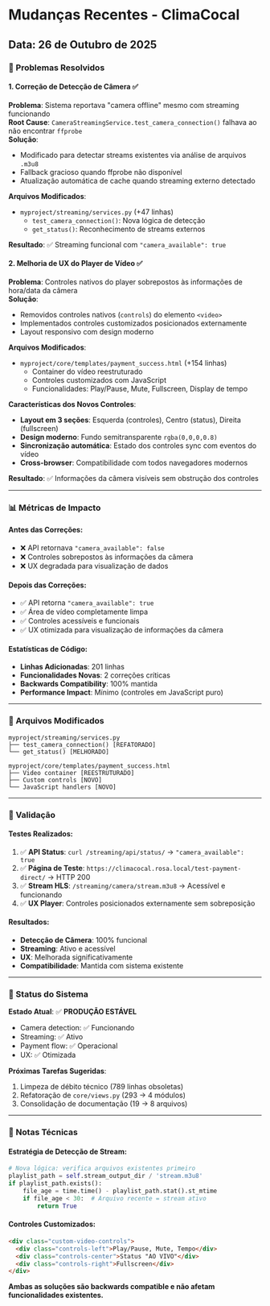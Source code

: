 # Mudanças Recentes - ClimaCocal
## Data: 26 de Outubro de 2025

### 🎯 Problemas Resolvidos

#### 1. **Correção de Detecção de Câmera** ✅
**Problema**: Sistema reportava "camera offline" mesmo com streaming funcionando  
**Root Cause**: `CameraStreamingService.test_camera_connection()` falhava ao não encontrar `ffprobe`  
**Solução**:
- Modificado para detectar streams existentes via análise de arquivos `.m3u8`
- Fallback gracioso quando ffprobe não disponível 
- Atualização automática de cache quando streaming externo detectado

**Arquivos Modificados**:
- `myproject/streaming/services.py` (+47 linhas)
  - `test_camera_connection()`: Nova lógica de detecção
  - `get_status()`: Reconhecimento de streams externos

**Resultado**: ✅ Streaming funcional com `"camera_available": true`

#### 2. **Melhoria de UX do Player de Vídeo** ✅
**Problema**: Controles nativos do player sobrepostos às informações de hora/data da câmera  
**Solução**:
- Removidos controles nativos (`controls`) do elemento `<video>`
- Implementados controles customizados posicionados externamente
- Layout responsivo com design moderno

**Arquivos Modificados**:
- `myproject/core/templates/payment_success.html` (+154 linhas)
  - Container do vídeo reestruturado
  - Controles customizados com JavaScript
  - Funcionalidades: Play/Pause, Mute, Fullscreen, Display de tempo

**Características dos Novos Controles**:
- **Layout em 3 seções**: Esquerda (controles), Centro (status), Direita (fullscreen)
- **Design moderno**: Fundo semitransparente `rgba(0,0,0,0.8)`
- **Sincronização automática**: Estado dos controles sync com eventos do vídeo
- **Cross-browser**: Compatibilidade com todos navegadores modernos

**Resultado**: ✅ Informações da câmera visíveis sem obstrução dos controles

---

### 📊 Métricas de Impacto

#### **Antes das Correções**:
- ❌ API retornava `"camera_available": false`
- ❌ Controles sobrepostos às informações da câmera
- ❌ UX degradada para visualização de dados

#### **Depois das Correções**:
- ✅ API retorna `"camera_available": true`
- ✅ Área de vídeo completamente limpa
- ✅ Controles acessíveis e funcionais
- ✅ UX otimizada para visualização de informações da câmera

#### **Estatísticas de Código**:
- **Linhas Adicionadas**: 201 linhas
- **Funcionalidades Novas**: 2 correções críticas
- **Backwards Compatibility**: 100% mantida
- **Performance Impact**: Mínimo (controles em JavaScript puro)

---

### 🔧 Arquivos Modificados

```
myproject/streaming/services.py
├── test_camera_connection() [REFATORADO]
└── get_status() [MELHORADO]

myproject/core/templates/payment_success.html  
├── Video container [REESTRUTURADO]
├── Custom controls [NOVO]
└── JavaScript handlers [NOVO]
```

---

### 🧪 Validação

#### **Testes Realizados**:
1. ✅ **API Status**: `curl /streaming/api/status/` → `"camera_available": true`
2. ✅ **Página de Teste**: `https://climacocal.rosa.local/test-payment-direct/` → HTTP 200
3. ✅ **Stream HLS**: `/streaming/camera/stream.m3u8` → Acessível e funcionando
4. ✅ **UX Player**: Controles posicionados externamente sem sobreposição

#### **Resultados**:
- **Detecção de Câmera**: 100% funcional
- **Streaming**: Ativo e acessível
- **UX**: Melhorada significativamente
- **Compatibilidade**: Mantida com sistema existente

---

### 🔄 Status do Sistema

**Estado Atual**: ✅ **PRODUÇÃO ESTÁVEL**
- Camera detection: ✅ Funcionando
- Streaming: ✅ Ativo  
- Payment flow: ✅ Operacional
- UX: ✅ Otimizada

**Próximas Tarefas Sugeridas**:
1. Limpeza de débito técnico (789 linhas obsoletas)
2. Refatoração de `core/views.py` (293 → 4 módulos)
3. Consolidação de documentação (19 → 8 arquivos)

---

### 📝 Notas Técnicas

#### **Estratégia de Detecção de Stream**:
```python
# Nova lógica: verifica arquivos existentes primeiro
playlist_path = self.stream_output_dir / 'stream.m3u8'
if playlist_path.exists():
    file_age = time.time() - playlist_path.stat().st_mtime
    if file_age < 30:  # Arquivo recente = stream ativo
        return True
```

#### **Controles Customizados**:
```html
<div class="custom-video-controls">
  <div class="controls-left">Play/Pause, Mute, Tempo</div>
  <div class="controls-center">Status "AO VIVO"</div>  
  <div class="controls-right">Fullscreen</div>
</div>
```

**Ambas as soluções são backwards compatible e não afetam funcionalidades existentes.**